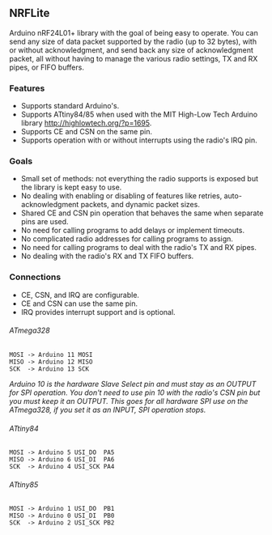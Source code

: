 ## NRFLite
Arduino nRF24L01+ library with the goal of being easy to operate.  You can send any size of data packet supported by the radio
(up to 32 bytes), with or without acknowledgment, and send back any size of acknowledgment packet, all without having to manage
the various radio settings, TX and RX pipes, or FIFO buffers.

### Features
* Supports standard Arduino's.
* Supports ATtiny84/85 when used with the MIT High-Low Tech Arduino library http://highlowtech.org/?p=1695.
* Supports CE and CSN on the same pin.
* Supports operation with or without interrupts using the radio's IRQ pin.
    
### Goals
* Small set of methods:  not everything the radio supports is exposed but the library is kept easy to use.
* No dealing with enabling or disabling of features like retries, auto-acknowledgment packets, and dynamic packet sizes.
* Shared CE and CSN pin operation that behaves the same when separate pins are used.
* No need for calling programs to add delays or implement timeouts.
* No complicated radio addresses for calling programs to assign.
* No need for calling programs to deal with the radio's TX and RX pipes.
* No dealing with the radio's RX and TX FIFO buffers.

### Connections
* CE, CSN, and IRQ are configurable.
* CE and CSN can use the same pin.
* IRQ provides interrupt support and is optional.

###### ATmega328
```
MOSI -> Arduino 11 MOSI
MISO -> Arduino 12 MISO
SCK  -> Arduino 13 SCK
```
*Arduino 10 is the hardware Slave Select pin and must stay as an OUTPUT for SPI operation.  You don't need to use pin 10
with the radio's CSN pin but you must keep it an OUTPUT.  This goes for all hardware SPI use on the ATmega328, if you set it
as an INPUT, SPI operation stops.*

###### ATtiny84
```
MOSI -> Arduino 5 USI_DO  PA5
MISO -> Arduino 6 USI_DI  PA6
SCK  -> Arduino 4 USI_SCK PA4
```

###### ATtiny85
```
MOSI -> Arduino 1 USI_DO  PB1
MISO -> Arduino 0 USI_DI  PB0
SCK  -> Arduino 2 USI_SCK PB2
```
